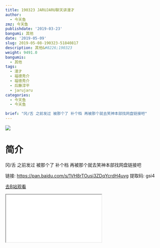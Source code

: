 ```yaml
---
title: 190323 JARUJARU聊天讲漫才
author:
  - 今天鱼
zmz: 今天鱼
publishdate: '2019-03-23'
bangumi: 其他
date: '2019-05-09'
slug: 2019-05-08-190323-51840817
description: 其他&#8226;190323
weight: 9491.0
bangumis:
  - 其他
tags:
  - 漫才
  - 福德秀介
  - 福徳秀介
  - 后藤淳平
  - jarujaru
categories:
  - 今天鱼
  - 今天鱼

brief: "冈/舌 之前发过 被那个了 补个档 再被那个就去笑神本部找网盘链接吧"
---
```

![](https://i.imgur.com/CiSfH0R.jpg)
# 简介  
冈/舌
之前发过 被那个了 补个档
再被那个就去笑神本部找网盘链接吧  

链接: https://pan.baidu.com/s/1VH8rTOusi3ZDqYcrdH4uvg 提取码: gsi4


[去B站观看](https://www.bilibili.com/video/av51840817/)
<div class ="resp-container"><iframe class="testiframe" src="//player.bilibili.com/player.html?aid=51840817"", scrolling="no", allowfullscreen="true" > </iframe></div> 
